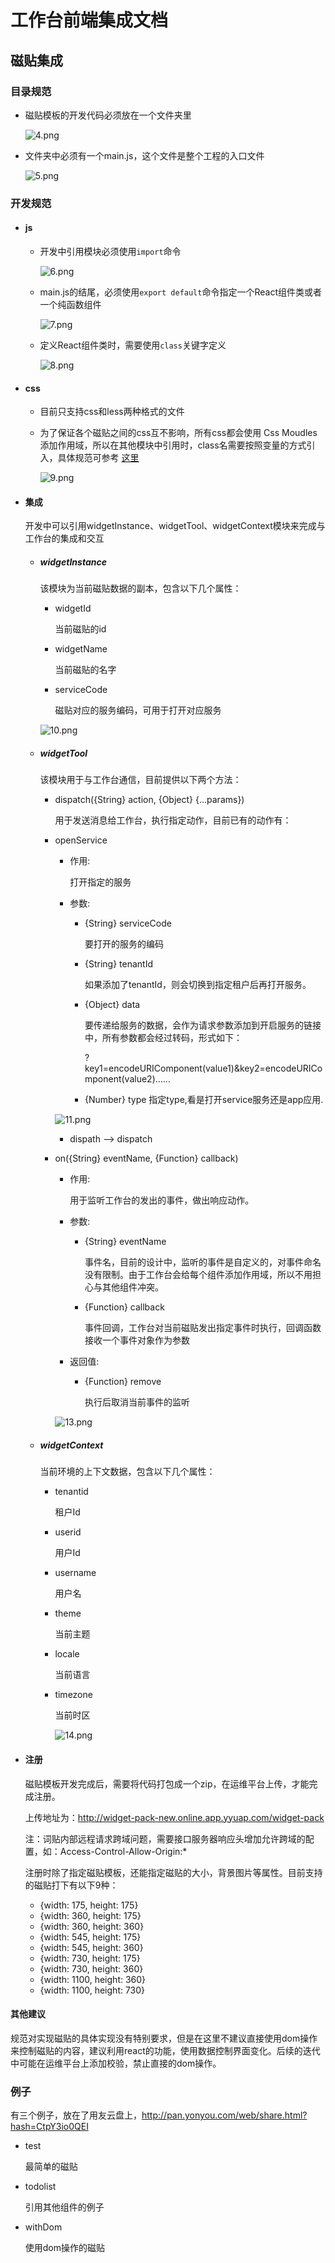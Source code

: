# 工作台前端集成文档

## 磁贴集成

### 目录规范

- 磁贴模板的开发代码必须放在一个文件夹里

  ![4.png](./4.png)

- 文件夹中必须有一个main.js，这个文件是整个工程的入口文件

  ![5.png](./5.png)

### 开发规范

- #### js

  - 开发中引用模块必须使用`import`命令

    ![6.png](./6.png)

  - main.js的结尾，必须使用`export default`命令指定一个React组件类或者一个纯函数组件

    ![7.png](./7.png)

  - 定义React组件类时，需要使用`class`关键字定义

    ![8.png](./8.png)

- #### css

  - 目前只支持css和less两种格式的文件

  - 为了保证各个磁贴之间的css互不影响，所有css都会使用 Css Moudles 添加作用域，所以在其他模块中引用时，class名需要按照变量的方式引入，具体规范可参考 [这里](http://www.ruanyifeng.com/blog/2016/06/css_modules.html) 

    ![9.png](./9.png)

- #### 集成

  开发中可以引用widgetInstance、widgetTool、widgetContext模块来完成与工作台的集成和交互

  - ##### widgetInstance

    该模块为当前磁贴数据的副本，包含以下几个属性：

    - widgetId

      当前磁贴的id

    - widgetName

      当前磁贴的名字

    - serviceCode

      磁贴对应的服务编码，可用于打开对应服务

    ![10.png](./10.png)

  - ##### widgetTool

    该模块用于与工作台通信，目前提供以下两个方法：

    - dispatch({String} action, {Object} {…params})

      用于发送消息给工作台，执行指定动作，目前已有的动作有：

    - openService

        - 作用: 

          打开指定的服务

        - 参数:

          - {String} serviceCode

            要打开的服务的编码

          - {String} tenantId

            如果添加了tenantId，则会切换到指定租户后再打开服务。

          - {Object} data

            要传递给服务的数据，会作为请求参数添加到开启服务的链接中，所有参数都会经过转码，形式如下：

            ?key1=encodeURIComponent(value1)&key2=encodeURIComponent(value2)……

          - {Number} type
            指定type,看是打开service服务还是app应用.

        ![11.png](./11.png)
        - dispath --> dispatch

    - on({String} eventName, {Function} callback)

      - 作用: 

        用于监听工作台的发出的事件，做出响应动作。

      - 参数:

        - {String} eventName

          事件名，目前的设计中，监听的事件是自定义的，对事件命名没有限制。由于工作台会给每个组件添加作用域，所以不用担心与其他组件冲突。

        - {Function} callback

          事件回调，工作台对当前磁贴发出指定事件时执行，回调函数接收一个事件对象作为参数

      - 返回值:

        - {Function} remove

          执行后取消当前事件的监听

      ![13.png](./13.png)

  - ##### widgetContext

    当前环境的上下文数据，包含以下几个属性：

    - tenantid

      租户Id

    - userid

      用户Id

    - username

      用户名

    - theme

      当前主题

    - locale

      当前语言

    - timezone

      当前时区

      ![14.png](./14.png)

- #### 注册

  磁贴模板开发完成后，需要将代码打包成一个zip，在运维平台上传，才能完成注册。
  
  上传地址为：http://widget-pack-new.online.app.yyuap.com/widget-pack
  
  注：词贴内部远程请求跨域问题，需要接口服务器响应头增加允许跨域的配置，如：Access-Control-Allow-Origin:*
  
  注册时除了指定磁贴模板，还能指定磁贴的大小，背景图片等属性。目前支持的磁贴打下有以下9种：  
  - {width: 175, height: 175}
  - {width: 360, height: 175}
  - {width: 360, height: 360}
  - {width: 545, height: 175}
  - {width: 545, height: 360}
  - {width: 730, height: 175}
  - {width: 730, height: 360}
  - {width: 1100, height: 360}
  - {width: 1100, height: 730}

#### 其他建议

  规范对实现磁贴的具体实现没有特别要求，但是在这里不建议直接使用dom操作来控制磁贴的内容，建议利用react的功能，使用数据控制界面变化。后续的迭代中可能在运维平台上添加校验，禁止直接的dom操作。

### 例子

有三个例子，放在了用友云盘上，http://pan.yonyou.com/web/share.html?hash=CtpY3io0QEI

- test

  最简单的磁贴

- todolist

  引用其他组件的例子

- withDom

  使用dom操作的磁贴



